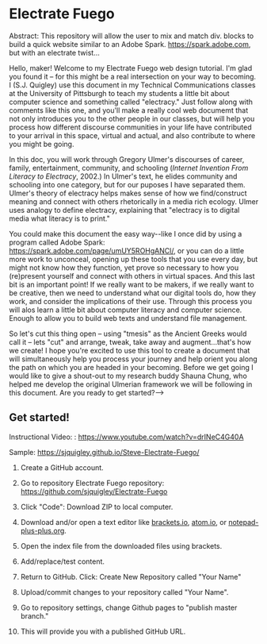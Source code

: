 # Electrate Fuego

Abstract: This repository will allow the user to mix and match div. blocks to build a quick website similar to an Adobe Spark. https://spark.adobe.com, but with an electrate twist...

Hello, maker! Welcome to my Electrate Fuego web design tutorial. I'm glad you found it – for this might be a real intersection on your way to becoming. I (S.J. Quigley) use this document in my Technical Communications classes at the University of Pittsburgh to teach my students a little bit about computer science and something called "electracy." Just follow along with comments like this one, and you'll make a really cool web documemt that not only introduces you to the other people in our classes, but will help you process how different discourse communities in your life have contributed to your arrival in this space, virtual and actual, and also contribute to where you might be going. 

In this doc, you will work through Gregory Ulmer's discourses of career, family, entertainment, community, and schooling (_Internet Invention From Literacy to Electracy_, 2002.) In Ulmer's text, he elides community and schooling into one category, but for our puposes I have separated them. Ulmer's theory of electracy helps makes sense of how we find/construct meaning and connect with others rhetorically in a media rich ecology. Ulmer uses analogy to define electracy, explaining that "electracy is to digital media what literacy is to print." 

You could make this document the easy way--like I once did by using a program called Adobe Spark: https://spark.adobe.com/page/umUY5ROHgANCl/, or you can do a little more work to unconceal, opening up these tools that you use every day, but might not know how they function, yet prove so necessary to how you (re)present yourself and connect with others in virtual spaces. And this last bit is an important point! If we really want to be makers, if we really want to be creative, then we need to understand what our digital tools do, how they work, and consider the implications of their use. Through this process you will alos learn a little bit about computer literacy and computer science. Enough to allow you to build web texts and understand file management. 

So let's cut this thing open – using "tmesis" as the Ancient Greeks would call it – lets "cut" and arrange, tweak, take away and augment...that's how we create! I hope you're excited to use this tool to create a document that will simultaneously help you process your journey and help orient you along the path on which you are headed in your becoming. Before we get going I would like to give a shout-out to my research buddy Shauna Chung, who helped me develop the original Ulmerian framework we will be following in this document. Are you ready to get started?--> 
    
    
## Get started!

Instructional Video: : https://www.youtube.com/watch?v=drINeC4G40A

Sample: https://sjquigley.github.io/Steve-Electrate-Fuego/


1. Create a GitHub account. 

2. Go to repository Electrate Fuego repository: https://github.com/sjquigley/Electrate-Fuego 

3. Click "Code": Download ZIP to local computer. 

4. Download and/or open a text editor like [brackets.io](https://brackets.io), [atom.io](https://atom.io), or [notepad-plus-plus.org](notepad-plus-plus.org). 

5. Open the index file from the downloaded files using brackets.

6. Add/replace/test content. 

7. Return to GitHub. Click: Create New Repository called "Your Name"

8. Upload/commit changes to your repository called "Your Name". 

9. Go to repository settings, change Github pages to "publish master branch."  

10. This will provide you with a published GitHub URL. 





